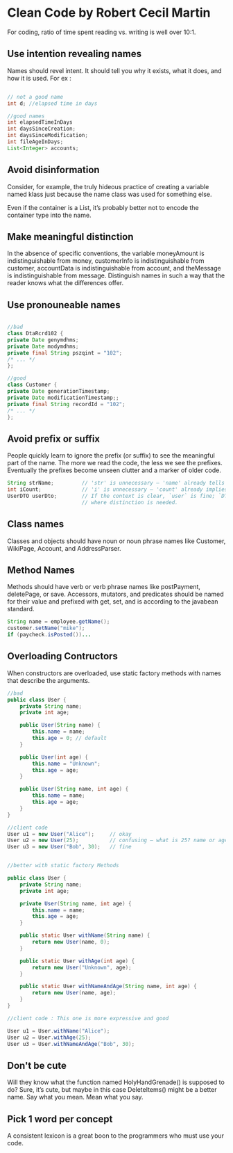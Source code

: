 # Clean Code by Robert Cecil Martin

For coding, ratio of time spent reading vs. writing is well over 10:1.

## Use intention revealing names

Names should revel intent. It should tell you why it exists, what it does, and how it is used.
For ex : 

```java

// not a good name
int d; //elapsed time in days

//good names
int elapsedTimeInDays
int daysSinceCreation;
int daysSinceModification;
int fileAgeInDays;
List<Integer> accounts;
```

## Avoid disinformation

Consider, for example, the truly hideous practice of creating a variable named klass just because the 
name class was used for something else.

Even if the container is a List, it’s probably better not to encode the container type into the name.

## Make meaningful distinction

In the absence of specific conventions, the variable moneyAmount is indistinguishable from money, 
customerInfo is indistinguishable from customer, accountData is indistinguishable from account, 
and theMessage is indistinguishable from message. Distinguish names in such a way that the reader 
knows what the differences offer.

## Use pronouneable names

```java

//bad
class DtaRcrd102 {
private Date genymdhms;
private Date modymdhms;
private final String pszqint = "102";
/* ... */
};

//good
class Customer {
private Date generationTimestamp;
private Date modificationTimestamp;;
private final String recordId = "102";
/* ... */
};

```

## Avoid prefix or suffix

People quickly learn to ignore the prefix (or suffix) to see the meaningful part of the name. 
The more we read the code, the less we see the prefixes. Eventually the prefixes become unseen 
clutter and a marker of older code.

```java
String strName;         // 'str' is unnecessary — 'name' already tells you it’s a string.
int iCount;             // 'i' is unnecessary — 'count' already implies a number.
UserDTO userDto;        // If the context is clear, `user` is fine; `DTO` suffix is only useful in layers 
						// where distinction is needed.

```

## Class names

Classes and objects should have noun or noun phrase names like Customer, WikiPage, Account, and AddressParser.

## Method Names

Methods should have verb or verb phrase names like postPayment, deletePage, or save. Accessors, mutators, and predicates 
should be named for their value and prefixed with get, set, and is according to the javabean standard.

```java
String name = employee.getName();
customer.setName("mike");
if (paycheck.isPosted())...
```

## Overloading Contructors

When constructors are overloaded, use static factory methods with names that describe the arguments.

```java
//bad
public class User {
    private String name;
    private int age;

    public User(String name) {
        this.name = name;
        this.age = 0; // default
    }

    public User(int age) {
        this.name = "Unknown";
        this.age = age;
    }

    public User(String name, int age) {
        this.name = name;
        this.age = age;
    }
}

//client code
User u1 = new User("Alice");     // okay
User u2 = new User(25);          // confusing — what is 25? name or age?
User u3 = new User("Bob", 30);   // fine


//better with static factory Methods

public class User {
    private String name;
    private int age;

    private User(String name, int age) {
        this.name = name;
        this.age = age;
    }

    public static User withName(String name) {
        return new User(name, 0);
    }

    public static User withAge(int age) {
        return new User("Unknown", age);
    }

    public static User withNameAndAge(String name, int age) {
        return new User(name, age);
    }
}

//client code : This one is more expressive and good

User u1 = User.withName("Alice");
User u2 = User.withAge(25);
User u3 = User.withNameAndAge("Bob", 30);

```

## Don't be cute

Will they know what the function named HolyHandGrenade() is supposed to do? Sure, it’s cute, but maybe in this case
DeleteItems() might be a better name. 
	Say what you mean. Mean what you say. 

## Pick 1 word per concept
	
A consistent lexicon is a great boon to the programmers who must use your code.